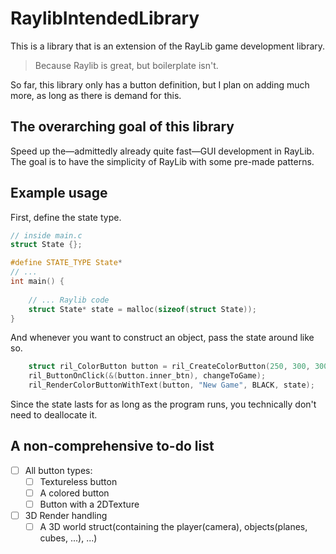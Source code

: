 # RaylibIntendedLibrary
This is a library that is an extension of the RayLib game development library.

> Because Raylib is great, but boilerplate isn't.

So far, this library only has a button definition, but I plan on adding much more, as long as there is demand for this.
## The overarching goal of this library
Speed up the—admittedly already quite fast—GUI development in RayLib.
The goal is to have the simplicity of RayLib with some pre-made patterns.
## Example usage
First, define the state type.
```C
// inside main.c
struct State {};

#define STATE_TYPE State*
// ...
int main() {
    
    // ... Raylib code
    struct State* state = malloc(sizeof(struct State));
}
```
And whenever you want to construct an object, pass the state around like so.
```C
    struct ril_ColorButton button = ril_CreateColorButton(250, 300, 300, 100, ORANGE);
    ril_ButtonOnClick(&(button.inner_btn), changeToGame);
    ril_RenderColorButtonWithText(button, "New Game", BLACK, state);
```
Since the state lasts for as long as the program runs, you technically don't need to deallocate it.
## A non-comprehensive to-do list
- [ ] All button types:
  - [ ] Textureless button
  - [ ] A colored button
  - [ ] Button with a 2DTexture
- [ ] 3D Render handling
  - [ ] A 3D world struct(containing the player(camera), objects(planes, cubes, ...), ...)
